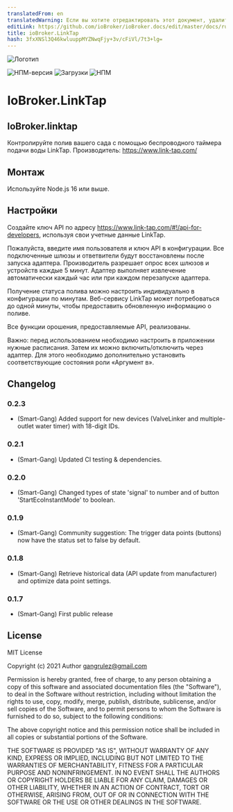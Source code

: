 ```yaml
---
translatedFrom: en
translatedWarning: Если вы хотите отредактировать этот документ, удалите поле «translationFrom», в противном случае этот документ будет снова автоматически переведен
editLink: https://github.com/ioBroker/ioBroker.docs/edit/master/docs/ru/adapterref/iobroker.linktap/README.md
title: ioBroker.LinkTap
hash: 3fxXNSl3Q46kwluuppMYZNwqFjy+3v/cFiVl/7t3+lg=
---
```

![Логотип](../../../en/adapterref/iobroker.linktap/admin/Logo_small.png)

![НПМ-версия](http://img.shields.io/npm/v/iobroker.linktap.svg)
![Загрузки](https://img.shields.io/npm/dm/iobroker.linktap.svg)
![НПМ](https://nodei.co/npm/iobroker.linktap.png?downloads=true)

# IoBroker.LinkTap
## IoBroker.linktap
Контролируйте полив вашего сада с помощью беспроводного таймера подачи воды LinkTap. Производитель: https://www.link-tap.com/

## Монтаж
Используйте Node.js 16 или выше.

## Настройки
Создайте ключ API по адресу https://www.link-tap.com/#!/api-for-developers, используя свои учетные данные LinkTap.

Пожалуйста, введите имя пользователя и ключ API в конфигурации.
Все подключенные шлюзы и ответвители будут восстановлены после запуска адаптера. Производитель разрешает опрос всех шлюзов и устройств каждые 5 минут. Адаптер выполняет извлечение автоматически каждый час или при каждом перезапуске адаптера.

Получение статуса полива можно настроить индивидуально в конфигурации по минутам. Веб-сервису LinkTap может потребоваться до одной минуты, чтобы предоставить обновленную информацию о поливе.

Все функции орошения, предоставляемые API, реализованы.

Важно: перед использованием необходимо настроить в приложении нужные расписания. Затем их можно включить/отключить через адаптер. Для этого необходимо дополнительно установить соответствующие состояния роли «Аргумент в».

## Changelog

### 0.2.3
* (Smart-Gang) Added support for new devices (ValveLinker and multiple-outlet water timer) with 18-digit IDs.

### 0.2.1
* (Smart-Gang) Updated CI testing & dependencies.

### 0.2.0
* (Smart-Gang) Changed types of state 'signal' to number and of button 'StartEcoInstantMode' to boolean.

### 0.1.9
* (Smart-Gang) Community suggestion: The trigger data points (buttons) now have the status set to false by default.

### 0.1.8
* (Smart-Gang) Retrieve historical data (API update from manufacturer) and optimize data point settings.

### 0.1.7
* (Smart-Gang) First public release

## License
MIT License

Copyright (c) 2021 Author <gangrulez@gmail.com>

Permission is hereby granted, free of charge, to any person obtaining a copy
of this software and associated documentation files (the "Software"), to deal
in the Software without restriction, including without limitation the rights
to use, copy, modify, merge, publish, distribute, sublicense, and/or sell
copies of the Software, and to permit persons to whom the Software is
furnished to do so, subject to the following conditions:

The above copyright notice and this permission notice shall be included in all
copies or substantial portions of the Software.

THE SOFTWARE IS PROVIDED "AS IS", WITHOUT WARRANTY OF ANY KIND, EXPRESS OR
IMPLIED, INCLUDING BUT NOT LIMITED TO THE WARRANTIES OF MERCHANTABILITY,
FITNESS FOR A PARTICULAR PURPOSE AND NONINFRINGEMENT. IN NO EVENT SHALL THE
AUTHORS OR COPYRIGHT HOLDERS BE LIABLE FOR ANY CLAIM, DAMAGES OR OTHER
LIABILITY, WHETHER IN AN ACTION OF CONTRACT, TORT OR OTHERWISE, ARISING FROM,
OUT OF OR IN CONNECTION WITH THE SOFTWARE OR THE USE OR OTHER DEALINGS IN THE
SOFTWARE.